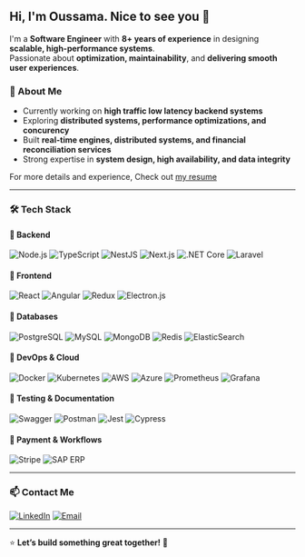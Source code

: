 ## Hi, I'm Oussama. Nice to see you 👋

I'm a **Software Engineer** with **8+ years of experience** in designing **scalable, high-performance systems**.  
Passionate about **optimization, maintainability**, and **delivering smooth user experiences**.

### 🚀 About Me

- Currently working on **high traffic low latency backend systems**
- Exploring **distributed systems, performance optimizations, and concurency**
- Built **real-time engines, distributed systems, and financial reconciliation services**
- Strong expertise in **system design, high availability, and data integrity**

For more details and experience, Check out [my resume](https://drive.google.com/file/d/17Q3PA3nGF10A66F4PlB1cqKuB4290ukM/view)

---

### 🛠 Tech Stack

#### 🔹 **Backend**

![Node.js](https://img.shields.io/badge/-Node.js-339933?logo=node.js&logoColor=fff&style=flat) ![TypeScript](https://img.shields.io/badge/-TypeScript-3178C6?logo=typescript&logoColor=fff&style=flat)
![NestJS](https://img.shields.io/badge/-NestJS-E0234E?logo=nestjs&logoColor=fff&style=flat) ![Next.js](https://img.shields.io/badge/-Next.js-000000?logo=nextdotjs&logoColor=fff&style=flat) ![.NET Core](https://img.shields.io/badge/-.NET_Core-512BD4?logo=dotnet&logoColor=fff&style=flat) ![Laravel](https://img.shields.io/badge/-Laravel-FF2D20?logo=laravel&logoColor=fff&style=flat)

#### 🔹 **Frontend**

![React](https://img.shields.io/badge/-React-61DAFB?logo=react&logoColor=000&style=flat) ![Angular](https://img.shields.io/badge/-Angular-DD0031?logo=angular&logoColor=fff&style=flat) ![Redux](https://img.shields.io/badge/-Redux-764ABC?logo=redux&logoColor=fff&style=flat) ![Electron.js](https://img.shields.io/badge/-Electron.js-47848F?logo=electron&logoColor=fff&style=flat)

#### 🔹 **Databases**

![PostgreSQL](https://img.shields.io/badge/-PostgreSQL-4169E1?logo=postgresql&logoColor=fff&style=flat) ![MySQL](https://img.shields.io/badge/-MySQL-4479A1?logo=mysql&logoColor=fff&style=flat) ![MongoDB](https://img.shields.io/badge/-MongoDB-47A248?logo=mongodb&logoColor=fff&style=flat) ![Redis](https://img.shields.io/badge/-Redis-DC382D?logo=redis&logoColor=fff&style=flat) ![ElasticSearch](https://img.shields.io/badge/-ElasticSearch-005571?logo=elasticsearch&logoColor=fff&style=flat)

#### 🔹 **DevOps & Cloud**

![Docker](https://img.shields.io/badge/-Docker-2496ED?logo=docker&logoColor=fff&style=flat) ![Kubernetes](https://img.shields.io/badge/-Kubernetes-326CE5?logo=kubernetes&logoColor=fff&style=flat) ![AWS](https://img.shields.io/badge/-AWS-232F3E?logo=amazon-aws&logoColor=fff&style=flat) ![Azure](https://img.shields.io/badge/-Azure-0078D4?logo=microsoft-azure&logoColor=fff&style=flat) ![Prometheus](https://img.shields.io/badge/-Prometheus-E6522C?logo=prometheus&logoColor=fff&style=flat) ![Grafana](https://img.shields.io/badge/-Grafana-F46800?logo=grafana&logoColor=fff&style=flat)

#### 🔹 **Testing & Documentation**

![Swagger](https://img.shields.io/badge/-Swagger-85EA2D?logo=swagger&logoColor=000&style=flat) ![Postman](https://img.shields.io/badge/-Postman-FF6C37?logo=postman&logoColor=fff&style=flat) ![Jest](https://img.shields.io/badge/-Jest-C21325?logo=jest&logoColor=fff&style=flat) ![Cypress](https://img.shields.io/badge/-Cypress-17202C?logo=cypress&logoColor=fff&style=flat)

#### 🔹 **Payment & Workflows**

![Stripe](https://img.shields.io/badge/-Stripe-008CDD?logo=stripe&logoColor=fff&style=flat) ![SAP ERP](https://img.shields.io/badge/-SAP%20ERP-0FAAFF?logo=sap&logoColor=fff&style=flat)

---

### 📫 Contact Me

[![LinkedIn](https://img.shields.io/badge/-LinkedIn-0077B5?logo=linkedin&logoColor=fff&style=flat)](https://linkedin.com/in/bzouss) [![Email](https://img.shields.io/badge/-Email-D14836?logo=gmail&logoColor=fff&style=flat)](mailto:bz.oussama@gmail.com)

---

⭐️ **Let’s build something great together!** 🚀
